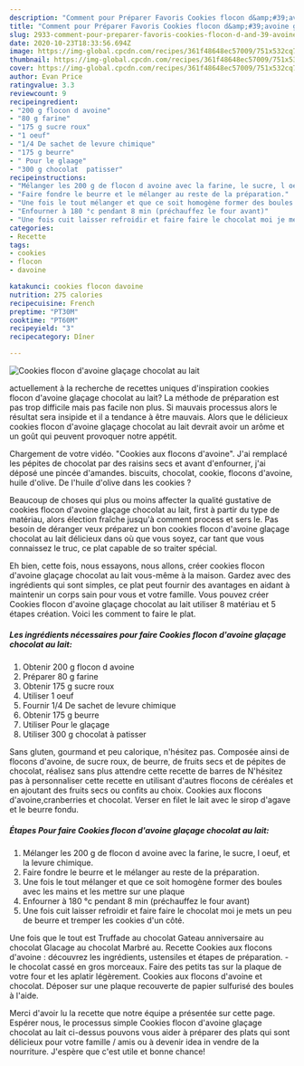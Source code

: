 ```yaml
---
description: "Comment pour Préparer Favoris Cookies flocon d&amp;#39;avoine glaçage chocolat au lait"
title: "Comment pour Préparer Favoris Cookies flocon d&amp;#39;avoine glaçage chocolat au lait"
slug: 2933-comment-pour-preparer-favoris-cookies-flocon-d-and-39-avoine-glacage-chocolat-au-lait
date: 2020-10-23T18:33:56.694Z
image: https://img-global.cpcdn.com/recipes/361f48648ec57009/751x532cq70/cookies-flocon-davoine-glacage-chocolat-au-lait-photo-principale-de-la-recette.jpg
thumbnail: https://img-global.cpcdn.com/recipes/361f48648ec57009/751x532cq70/cookies-flocon-davoine-glacage-chocolat-au-lait-photo-principale-de-la-recette.jpg
cover: https://img-global.cpcdn.com/recipes/361f48648ec57009/751x532cq70/cookies-flocon-davoine-glacage-chocolat-au-lait-photo-principale-de-la-recette.jpg
author: Evan Price
ratingvalue: 3.3
reviewcount: 9
recipeingredient:
- "200 g flocon d avoine"
- "80 g farine"
- "175 g sucre roux"
- "1 oeuf"
- "1/4 De sachet de levure chimique"
- "175 g beurre"
- " Pour le glaage"
- "300 g chocolat  patisser"
recipeinstructions:
- "Mélanger les 200 g de flocon d avoine avec la farine, le sucre, l oeuf, et la levure chimique."
- "Faire fondre le beurre et le mélanger au reste de la préparation."
- "Une fois le tout mélanger et que ce soit homogène former des boules avec les mains et les mettre sur une plaque"
- "Enfourner à 180 °c pendant 8 min (préchauffez le four avant)"
- "Une fois cuit laisser refroidir et faire faire le chocolat moi je mets un peu de beurre et tremper les cookies d&#39;un côté."
categories:
- Recette
tags:
- cookies
- flocon
- davoine

katakunci: cookies flocon davoine 
nutrition: 275 calories
recipecuisine: French
preptime: "PT30M"
cooktime: "PT60M"
recipeyield: "3"
recipecategory: Dîner

---
```



![Cookies flocon d&#39;avoine glaçage chocolat au lait](https://img-global.cpcdn.com/recipes/361f48648ec57009/751x532cq70/cookies-flocon-davoine-glacage-chocolat-au-lait-photo-principale-de-la-recette.jpg)

actuellement à la recherche de recettes uniques d'inspiration cookies flocon d&#39;avoine glaçage chocolat au lait? La méthode de préparation est pas trop difficile mais pas facile non plus. Si mauvais processus alors le résultat sera insipide et il a tendance à être mauvais. Alors que le délicieux cookies flocon d&#39;avoine glaçage chocolat au lait devrait avoir un arôme et un goût qui peuvent provoquer notre appétit.

Chargement de votre vidéo. &#34;Cookies aux flocons d&#39;avoine&#34;. J&#39;ai remplacé les pépites de chocolat par des raisins secs et avant d&#39;enfourner, j&#39;ai déposé une pincée d&#39;amandes. biscuits, chocolat, cookie, flocons d&#39;avoine, huile d&#39;olive. De l&#39;huile d&#39;olive dans les cookies ?

Beaucoup de choses qui plus ou moins affecter la qualité gustative de cookies flocon d&#39;avoine glaçage chocolat au lait, first à partir du type de matériau, alors élection fraîche jusqu'à comment process et sers le. Pas besoin de déranger veux préparez un bon cookies flocon d&#39;avoine glaçage chocolat au lait délicieux dans où que vous soyez, car tant que vous connaissez le truc, ce plat capable de so traiter spécial.


Eh bien, cette fois, nous essayons, nous allons, créer cookies flocon d&#39;avoine glaçage chocolat au lait vous-même à la maison. Gardez avec des ingrédients qui sont simples, ce plat peut fournir des avantages en aidant à maintenir un corps sain pour vous et votre famille. Vous pouvez créer Cookies flocon d&#39;avoine glaçage chocolat au lait utiliser 8 matériau et 5 étapes création. Voici les comment to faire le plat.

<!--inarticleads1-->

##### Les ingrédients nécessaires pour faire Cookies flocon d&#39;avoine glaçage chocolat au lait:

1. Obtenir 200 g flocon d avoine
1. Préparer 80 g farine
1. Obtenir 175 g sucre roux
1. Utiliser 1 oeuf
1. Fournir 1/4 De sachet de levure chimique
1. Obtenir 175 g beurre
1. Utiliser  Pour le glaçage
1. Utiliser 300 g chocolat à patisser


Sans gluten, gourmand et peu calorique, n&#39;hésitez pas. Composée ainsi de flocons d&#39;avoine, de sucre roux, de beurre, de fruits secs et de pépites de chocolat, réalisez sans plus attendre cette recette de barres de N&#39;hésitez pas à personnaliser cette recette en utilisant d&#39;autres flocons de céréales et en ajoutant des fruits secs ou confits au choix. Cookies aux flocons d&#39;avoine,cranberries et chocolat. Verser en filet le lait avec le sirop d&#39;agave et le beurre fondu. 

<!--inarticleads2-->

##### Étapes Pour faire Cookies flocon d&#39;avoine glaçage chocolat au lait:

1. Mélanger les 200 g de flocon d avoine avec la farine, le sucre, l oeuf, et la levure chimique.
1. Faire fondre le beurre et le mélanger au reste de la préparation.
1. Une fois le tout mélanger et que ce soit homogène former des boules avec les mains et les mettre sur une plaque
1. Enfourner à 180 °c pendant 8 min (préchauffez le four avant)
1. Une fois cuit laisser refroidir et faire faire le chocolat moi je mets un peu de beurre et tremper les cookies d&#39;un côté.


Une fois que le tout est Truffade au chocolat Gateau anniversaire au chocolat Glacage au chocolat Marbré au. Recette Cookies aux flocons d&#39;avoine : découvrez les ingrédients, ustensiles et étapes de préparation. - le chocolat cassé en gros morceaux. Faire des petits tas sur la plaque de votre four et les aplatir légèrement. Cookies aux flocons d&#39;avoine et chocolat. Déposer sur une plaque recouverte de papier sulfurisé des boules à l&#39;aide. 


Merci d'avoir lu la recette que notre équipe a présentée sur cette page. Espérer nous, le processus simple Cookies flocon d&#39;avoine glaçage chocolat au lait ci-dessus pouvons vous aider à préparer des plats qui sont délicieux pour votre famille / amis ou à devenir idea in vendre de la nourriture. J'espère que c'est utile et bonne chance!
